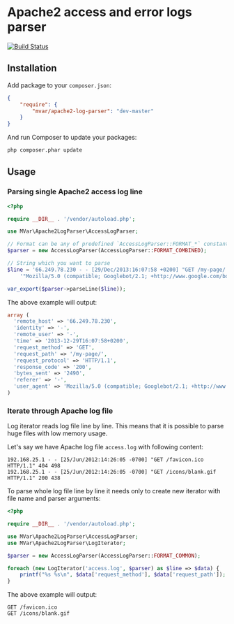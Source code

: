 Apache2 access and error logs parser
====================================

[![Build Status](https://travis-ci.org/mvar/apache2-log-parser.png?branch=master)](https://travis-ci.org/mvar/apache2-log-parser)

Installation
---

Add package to your `composer.json`:

```json
{
    "require": {
        "mvar/apache2-log-parser": "dev-master"
    }
}
```

And run Composer to update your packages:

```bash
php composer.phar update
```

Usage
-----

### Parsing single Apache2 access log line

```php
<?php

require __DIR__ . '/vendor/autoload.php';

use MVar\Apache2LogParser\AccessLogParser;

// Format can be any of predefined `AccessLogParser::FORMAT_*` constants or custom string
$parser = new AccessLogParser(AccessLogParser::FORMAT_COMBINED);

// String which you want to parse
$line = '66.249.78.230 - - [29/Dec/2013:16:07:58 +0200] "GET /my-page/ HTTP/1.1" 200 2490 "-" ' .
    '"Mozilla/5.0 (compatible; Googlebot/2.1; +http://www.google.com/bot.html)"';

var_export($parser->parseLine($line));
```

The above example will output:

```php
array (
  'remote_host' => '66.249.78.230',
  'identity' => '-',
  'remote_user' => '-',
  'time' => '2013-12-29T16:07:58+0200',
  'request_method' => 'GET',
  'request_path' => '/my-page/',
  'request_protocol' => 'HTTP/1.1',
  'response_code' => '200',
  'bytes_sent' => '2490',
  'referer' => '-',
  'user_agent' => 'Mozilla/5.0 (compatible; Googlebot/2.1; +http://www.google.com/bot.html)',
)
```

### Iterate through Apache log file

Log iterator reads log file line by line. This means that it is possible to
parse huge files with low memory usage.

Let's say we have Apache log file `access.log` with following content:

```
192.168.25.1 - - [25/Jun/2012:14:26:05 -0700] "GET /favicon.ico HTTP/1.1" 404 498
192.168.25.1 - - [25/Jun/2012:14:26:05 -0700] "GET /icons/blank.gif HTTP/1.1" 200 438
```

To parse whole log file line by line it needs only to create new iterator with
file name and parser arguments:

```php
<?php

require __DIR__ . '/vendor/autoload.php';

use MVar\Apache2LogParser\AccessLogParser;
use MVar\Apache2LogParser\LogIterator;

$parser = new AccessLogParser(AccessLogParser::FORMAT_COMMON);

foreach (new LogIterator('access.log', $parser) as $line => $data) {
    printf("%s %s\n", $data['request_method'], $data['request_path']);
}
```

The above example will output:

```
GET /favicon.ico
GET /icons/blank.gif
```
